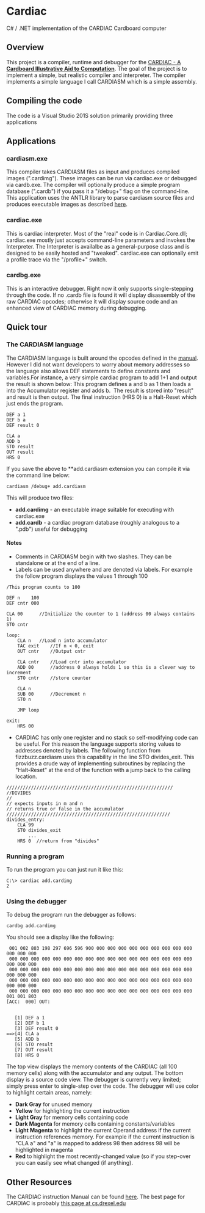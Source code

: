 ﻿# Cardiac
C# / .NET implementation of the CARDIAC Cardboard computer

## Overview
This project is a compiler, runtime and debugger for the [CARDIAC - A **Cardboard Illustrative Aid to Computation**](https://en.wikipedia.org/wiki/CARDboard_Illustrative_Aid_to_Computation). 
The goal of the project is to implement a simple, but realistic compiler and interpreter.  The compiler implements a simple language I call CARDIASM which
is a simple assembly.  

## Compiling the code
The code is a Visual Studio 201S solution primarily providing three applications


## Applications

### cardiasm.exe
This compiler takes CARDIASM files as input and produces compiled images (".cardimg").  These images can be run via cardiac.exe or
debugged via cardb.exe.  The compiler will optionally produce a simple program database (".cardb") if you pass it a "/debug+" flag on the
command-line.  This application uses the ANTLR library to parse cardiasm source files and produces executable images as described 
[here](https://www.cs.drexel.edu/~bls96/museum/cardiac.html).
  
### cardiac.exe  
This is cardiac interpreter.  Most of the "real" code is in Cardiac.Core.dll; cardiac.exe mostly just accepts command-line parameters
and invokes the Interpreter.  The Interpreter is availalbe as a general-purpose class and is designed to be easily hosted and "tweaked".
cardiac.exe can optionally emit a profile trace via the "/profile+" switch.
  
### cardbg.exe
This is an interactive debugger. Right now it only supports single-stepping through the code.  If no .cardb file is found it will display
disassembly of the raw CARDIAC opcodes; otherwise it will display source code and an enhanced view of CARDIAC memory during debugging.

## Quick tour

### The CARDIASM language

The CARDIASM language is built around the opcodes defined in the [manual](https://www.cs.drexel.edu/~bls96/museum/CARDIAC_manual.pdf). 
However I did not want developers to worry about memory addresses so the language also allows DEF statements to define constants 
and variables.For instance, a very simple cardiac program to add 1+1 and output the result is shown below: This program defines
a and b as 1 then loads a into the Accumulator register and adds b.  The result is stored into "result" and result is then output. 
The final instruction (HRS 0) is a Halt-Reset which just ends the program.

```
DEF a 1  
DEF b a  
DEF result 0  
  
CLA a  
ADD b  
STO result  
OUT result  
HRS 0  
```

If you save the above to **add.cardiasm extension you can compile it via the command line below:
  
``
cardiasm /debug+ add.cardiasm
``
  
This will produce two files:
* **add.cardimg** - an executable image suitable for executing with cardiac.exe
* **add.cardb**   - a cardiac program database (roughly analogous to a ".pdb") useful for debugging

#### Notes
* Comments in CARDIASM begin with two slashes.  They can be standalone or at the end of a line. 
* Labels can be used anywhere and are denoted via labels.  For example the follow program displays
the values 1 through 100
```
/This program counts to 100

DEF n    100  
DEF cntr 000 

CLA	00		//Initialize the counter to 1 (address 00 always contains 1)
STO	cntr	

loop:
	CLA	n	//Load n into accumulator
	TAC	exit    //If n < 0, exit
	OUT	cntr	//Output cntr
	
	CLA	cntr	//Load cntr into accumulator
	ADD	00		//address 0 always holds 1 so this is a clever way to increment
	STO	cntr    //store counter
	
	CLA	n	    
	SUB	00      //Decrement n
	STO	n
	
	JMP	loop

exit:	
	HRS	00
```

* CARDIAC has only one register and no stack so self-modifying code can be useful.  For this reason the language
supports storing values to addresses denoted by labels. The following function from fizzbuzz.cardiasm uses this 
capability in the line STO divides_exit.  This provides a crude way of implementing subroutines by replacing
the "Halt-Reset" at the end of the function with a jump back to the calling location.

```
/////////////////////////////////////////////////////////////
//DIVIDES
//
// expects inputs in m and n
// returns true or false in the accumulator
////////////////////////////////////////////////////////////
divides_entry:
	CLA 99
	STO divides_exit
        ...
	HRS 0  //return from "divides"
```


### Running a program
To run the program you can just run it like this:
```
C:\> cardiac add.cardimg
2
```
### Using the debugger
To debug the program run the debugger as follows:
```
cardbg add.cardimg
```

You should see a display like the following:
```
 001 002 803 198 297 696 596 900 000 000 000 000 000 000 000 000 000 000 000 000
 000 000 000 000 000 000 000 000 000 000 000 000 000 000 000 000 000 000 000 000
 000 000 000 000 000 000 000 000 000 000 000 000 000 000 000 000 000 000 000 000
 000 000 000 000 000 000 000 000 000 000 000 000 000 000 000 000 000 000 000 000
 000 000 000 000 000 000 000 000 000 000 000 000 000 000 000 000 000 001 001 803
[ACC:  000] OUT:


   [1] DEF a 1
   [2] DEF b 1
   [3] DEF result 0
==>[4] CLA a
   [5] ADD b
   [6] STO result
   [7] OUT result
   [8] HRS 0
```

The top view displays the memory contents of the CARDIAC (all 100 memory cells) along with the accumulator
and any output.  The bottom display is a source code view.  The debugger is currently very limited; simply
press enter to single-step over the code. The debugger will use color to highlight certain areas, namely:
  
* **Dark Gray** for unused memory  
* **Yellow** for highlighting the current instruction
* **Light Gray** for memory cells containing code
* **Dark Magenta** for memory cells containing constants/variables
* **Light Magenta** to highlight the current Operand address if the current instruction references memory.
For example if the current instruction is "CLA a" and "a" is mapped to address 98 then address 98 will be
highlighted in magenta
* **Red** to highlight the most recently-changed value (so if you step-over you can easily see what changed
(if anything).
  
## Other Resources
The CARDIAC instruction Manual can be found [here](https://www.cs.drexel.edu/~bls96/museum/cardiac.html).
The best page for CARDIAC is probably [this page at cs.drexel.edu](https://www.cs.drexel.edu/~bls96/museum/cardiac.html)
